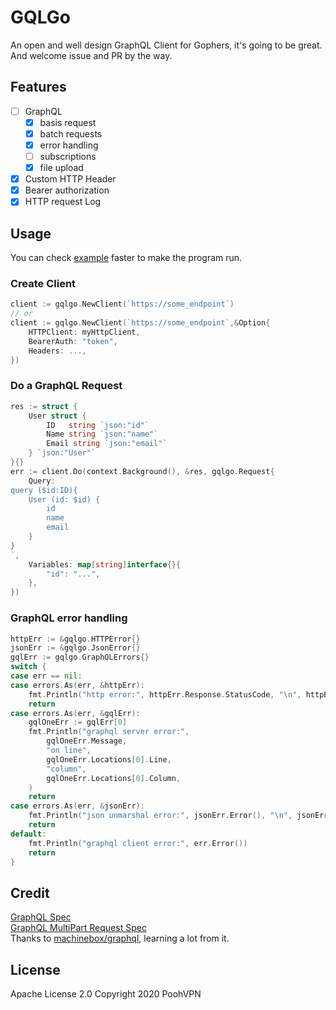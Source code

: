# GQLGo
An open and well design GraphQL Client for Gophers, it's going to be great.  
And welcome issue and PR by the way.

## Features
- [ ] GraphQL
  - [x] basis request
  - [x] batch requests
  - [x] error handling
  - [ ] subscriptions
  - [x] file upload
- [x] Custom HTTP Header
- [x] Bearer authorization
- [x] HTTP request Log

## Usage
You can check [example](example/main.go) faster to make the program run.

### Create Client
```go
client := gqlgo.NewClient(`https://some_endpoint`)
// or
client := gqlgo.NewClient(`https://some_endpoint`,&Option{
	HTTPClient: myHttpClient,
	BearerAuth: "token",
	Headers: ...,
})
```

### Do a GraphQL Request
```go
res := struct {
	User struct {
		ID   string `json:"id"`
		Name string `json:"name"`
		Email string `json:"email"`
	} `json:"User"`
}{}
err := client.Do(context.Background(), &res, gqlgo.Request{
	Query: `
query ($id:ID){
	User (id: $id) {
		id
		name
		email
	}
}
`,
	Variables: map[string]interface{}{
		"id": "...",
	},
})
```

### GraphQL error handling
```go
httpErr := &gqlgo.HTTPError{}
jsonErr := &gqlgo.JsonError{}
gqlErr := gqlgo.GraphQLErrors{}
switch {
case err == nil:
case errors.As(err, &httpErr):
	fmt.Println("http error:", httpErr.Response.StatusCode, "\n", httpErr.SavedBody)
	return
case errors.As(err, &gqlErr):
	gqlOneErr := gqlErr[0]
	fmt.Println("graphql server error:",
		gqlOneErr.Message,
		"on line",
		gqlOneErr.Locations[0].Line,
		"column",
		gqlOneErr.Locations[0].Column,
	)
	return
case errors.As(err, &jsonErr):
	fmt.Println("json unmarshal error:", jsonErr.Error(), "\n", jsonErr.Json)
	return
default:
	fmt.Println("graphql client error:", err.Error())
	return
}
```

## Credit
[GraphQL Spec](http://spec.graphql.org/draft/)  
[GraphQL MultiPart Request Spec](https://github.com/jaydenseric/graphql-multipart-request-spec)  
Thanks to [machinebox/graphql](https://github.com/machinebox/graphql/), learning a lot from it.  

## License
Apache License 2.0
Copyright 2020 PoohVPN
